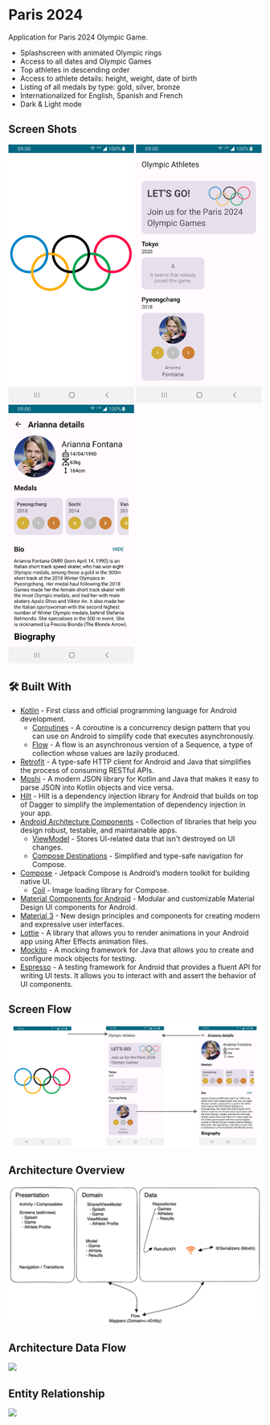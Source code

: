 # Paris 2024
Application for Paris 2024 Olympic Game.

* Splashscreen with animated Olympic rings
* Access to all dates and Olympic Games
* Top athletes in descending order
* Access to athlete details: height, weight, date of birth
* Listing of all medals by type: gold, silver, bronze
* Internationalized for English, Spanish and French
* Dark & Light mode
  


## Screen Shots
[<img src="https://raw.githubusercontent.com/JustJerem/OlympicGame/master/documentation/Screenshot_20230607_184212.png" width=250 />](https://raw.githubusercontent.com/JustJerem/OlympicGame/master/documentation/Screenshot_20230607_184212.png)
[<img src="https://raw.githubusercontent.com/JustJerem/OlympicGame/master/documentation/Screenshot_20230607_183939.png" width= 250 />](https://raw.githubusercontent.com/JustJerem/OlympicGame/master/documentation/Screenshot_20230607_183939.png)
[<img src="https://raw.githubusercontent.com/JustJerem/OlympicGame/master/documentation/Screenshot_20230607_184044.png" width= 250 />](https://raw.githubusercontent.com/JustJerem/OlympicGame/master/documentation/Screenshot_20230607_184044.png)

## 🛠 Built With

- [Kotlin](https://kotlinlang.org/) - First class and official programming language for Android
  development.
	- [Coroutines](https://kotlinlang.org/docs/reference/coroutines-overview.html) - A coroutine is a
  concurrency design pattern that you can use on Android to simplify code that executes
  asynchronously.
	- [Flow](https://kotlinlang.org/docs/reference/coroutines/flow.html) - A flow is an asynchronous
  version of a Sequence, a type of collection whose values are lazily produced.
- [Retrofit](https://square.github.io/retrofit/) - A type-safe HTTP client for Android and Java that simplifies the process of consuming RESTful APIs.
- [Moshi](https://github.com/square/moshi) - A modern JSON library for Kotlin and Java that makes it easy to parse JSON into Kotlin objects and vice versa.
- [Hilt](https://dagger.dev/hilt/) - Hilt is a dependency injection library for Android that builds on top of Dagger to simplify the implementation of dependency injection in your app.
- [Android Architecture Components](https://developer.android.com/topic/libraries/architecture) -
  Collection of libraries that help you design robust, testable, and maintainable apps.
    - [ViewModel](https://developer.android.com/topic/libraries/architecture/viewmodel) - Stores
      UI-related data that isn't destroyed on UI changes.
    - [Compose Destinations](https://github.com/raamcosta/compose-destinations) - 
      Simplified and type-safe navigation for Compose.
- [Compose](https://developer.android.com/jetpack/compose) - Jetpack Compose is Android’s
  modern toolkit for building native UI.
	- [Coil](https://coil-kt.github.io/coil/compose/) -  Image loading library for Compose.
- [Material Components for Android](https://github.com/material-components/material-components-android) - Modular and customizable Material Design UI components for Android.
- [Material 3]() - New design principles and components for creating modern and expressive user interfaces.
- [Lottie](https://airbnb.design/lottie/) - A library that allows you to render animations in your
Android app using After Effects animation files.
- [Mockito](https://site.mockito.org/) - A mocking framework for Java that allows you to create and configure mock objects for testing.
- [Espresso](https://developer.android.com/training/testing/espresso) - A testing framework for Android that provides a fluent API for writing UI tests. It allows you to interact with and assert the behavior of UI components.

## Screen Flow
![](https://raw.githubusercontent.com/JustJerem/OlympicGame/master/documentation/App%20Flow.png)

## Architecture Overview
![](https://raw.githubusercontent.com/JustJerem/OlympicGame/master/documentation/archi.png)
<!-- original document
https://excalidraw.com/#json=XRhY4HYn5rx3vldB1J4oo,3yGmcP4YsL8lNDN_XUO9gA
-->

## Architecture Data Flow
<!--
Code for chart:
https://mermaid.live/edit#pako:eNptkkFrxCAQhf9KEEKgJBR69FAo7aWHhaWFHlrLMhtnd2WjBjPZJYT89xrd1gbiSd_7fKOOI6utRMZZno_KKOLZWNAJNRa8kODOxTTluTAdAeGLgqMDXV0ehMn8eKpJXRQN989Wt7aDfYNZVT1mHwqvG5_aROxvGcw39Kgi64Y1dyUyYmnbskQmTATCCf9jY9TnkWZfd9-xzvY1iX4RRIN0te68tu9mBewIGndyn8ybkEw0pEhht3OoLeF6DNCpQVomJW2BrOZNrGQanQYlffvCbQULrROM-6nEA_QNCSbMjEJP9n0wNePkeixZ38rUUsYP0HReRTk_3iZ-ifAzStaC-bT2l5l-AATCsoA

%%{init: {'theme':'dark'}}%%
stateDiagram-v2
    Activity/Composable - -> ViewModel
    ViewModel - -> Repository
    ViewModel - -> Activity/Composable
    Repository - -> ViewModel 

    state Repository {
        
        [*] - -> API
        API - -> network
        
        network - -> game_db
        game_db - -> game_entities_remote
        network - -> athlete_db
        athlete_db - -> athlete_entities_remote
    }
-->

[![](https://mermaid.ink/img/pako:eNptkkFrxCAQhf9KEEKgJBR69FAo7aWHhaWFHlrLMhtnd2WjBjPZJYT89xrd1gbiSd_7fKOOI6utRMZZno_KKOLZWNAJNRa8kODOxTTluTAdAeGLgqMDXV0ehMn8eKpJXRQN989Wt7aDfYNZVT1mHwqvG5_aROxvGcw39Kgi64Y1dyUyYmnbskQmTATCCf9jY9TnkWZfd9-xzvY1iX4RRIN0te68tu9mBewIGndyn8ybkEw0pEhht3OoLeF6DNCpQVomJW2BrOZNrGQanQYlffvCbQULrROM-6nEA_QNCSbMjEJP9n0wNePkeixZ38rUUsYP0HReRTk_3iZ-ifAzStaC-bT2l5l-AATCsoA?type=png)](https://mermaid.live/edit#pako:eNptkkFrxCAQhf9KEEKgJBR69FAo7aWHhaWFHlrLMhtnd2WjBjPZJYT89xrd1gbiSd_7fKOOI6utRMZZno_KKOLZWNAJNRa8kODOxTTluTAdAeGLgqMDXV0ehMn8eKpJXRQN989Wt7aDfYNZVT1mHwqvG5_aROxvGcw39Kgi64Y1dyUyYmnbskQmTATCCf9jY9TnkWZfd9-xzvY1iX4RRIN0te68tu9mBewIGndyn8ybkEw0pEhht3OoLeF6DNCpQVomJW2BrOZNrGQanQYlffvCbQULrROM-6nEA_QNCSbMjEJP9n0wNePkeixZ38rUUsYP0HReRTk_3iZ-ifAzStaC-bT2l5l-AATCsoA)

## Entity Relationship

<!--
Code for chart:
https://mermaid.live/edit#pako:eNptks9qwzAMxl_FGEIOa1_A7LJRGDuMwUoPG4ahxmpi5tjFVgZdlnefY6d_M53s3ydL-pB7XjmFXPCi6LXVJFhfUoMtlqJU4L_KYSgKaSsDIaw01B5aaVmMJ2iR3f8ul-yBGoOEIfPjLWtvGDpD4eKJYHebzfOK1fHyqdVZicKavLY1qzQdrri2xN4RvLQZp2lOnfoMx0iVIfNT8TGOpW0sOKeh8_8LCghfd4_aUzMXt9plOFxONTnu5_lnW4mOpg7J1BWqnVE3KGjzjbd5W-_szzTywBe8Rd-CVnGTqbXkaYuSi3hUuIM4lOTSjqnQkVsfbMUF-Q4XvNuPPqftcrEDEyJFpcn5l_w70idZ8D3YD-eOOcMfFdixgw

%%{init: {'theme':'dark'}}%%
classDiagram
    Game <|-- Athlete
    Athlete <|-- Result
    Game : +UUID game_id
    Game: +String city
    Game: +int Year

    class Athlete{
        UUID athlete_id
        +String name
        +String surname
        +String dateOfBirth
        +String bio
    }
    class Result{
        +String city
        +int year
        +int gold
        +int silver
        +int bronze
    }
-->

[![](https://mermaid.ink/img/pako:eNptkt1KxDAQhV8lBEov7L5A8EZZEC9EcNkLJSCzzbQN2yZLOhVq7bubJq37U-cq-c5hMofJwHOrkAueJIM2mgQbUqqwwVSkCtwxHcckkSavoW23GkoHjTTM1xM0yO5_Nhv2QFWNhBHPl6i8YdvVdOEX7G6_f96y0l8-tTorXtiR06Zkuab-imtD7B3BSRNxGGV5Z4hsqtAYIv7rPdXS2fh-a9p27n9BAeFr8agdVWvxoG2E4-VQMe-wtp9DBTpF6kOkK1TaWt2gVtdfeOs7OGu-54lHnvEGXQNa-SWGpyUPC5Rc-KPCAqYdcGkmK3Rkd73JuSDXYca70xRzXiwXBdStp6g0WfcSP0b4Hxk_gfmwdvGMv3wkr0Q?type=png)](https://mermaid.live/edit#pako:eNptkt1KxDAQhV8lBEov7L5A8EZZEC9EcNkLJSCzzbQN2yZLOhVq7bubJq37U-cq-c5hMofJwHOrkAueJIM2mgQbUqqwwVSkCtwxHcckkSavoW23GkoHjTTM1xM0yO5_Nhv2QFWNhBHPl6i8YdvVdOEX7G6_f96y0l8-tTorXtiR06Zkuab-imtD7B3BSRNxGGV5Z4hsqtAYIv7rPdXS2fh-a9p27n9BAeFr8agdVWvxoG2E4-VQMe-wtp9DBTpF6kOkK1TaWt2gVtdfeOs7OGu-54lHnvEGXQNa-SWGpyUPC5Rc-KPCAqYdcGkmK3Rkd73JuSDXYca70xRzXiwXBdStp6g0WfcSP0b4Hxk_gfmwdvGMv3wkr0Q)


